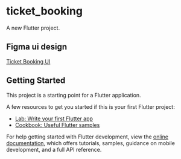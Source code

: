 # ticket_booking

A new Flutter project.

## Figma ui design

[Ticket Booking UI](https://www.figma.com/file/SjU3a9Os6i4EwtiXwBQM2O/Ticket-booking-system-ui?type=design&node-id=1%3A3&mode=design&t=7k9zJ4c4ALxSdjqJ-1)

## Getting Started

This project is a starting point for a Flutter application.

A few resources to get you started if this is your first Flutter project:

- [Lab: Write your first Flutter app](https://docs.flutter.dev/get-started/codelab)
- [Cookbook: Useful Flutter samples](https://docs.flutter.dev/cookbook)

For help getting started with Flutter development, view the
[online documentation](https://docs.flutter.dev/), which offers tutorials,
samples, guidance on mobile development, and a full API reference.
